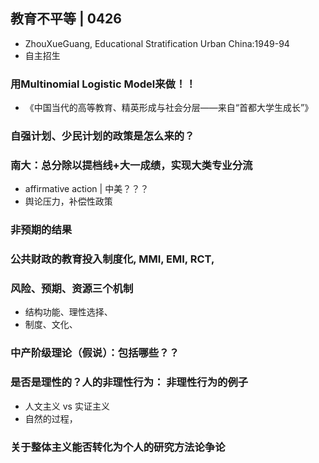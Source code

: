 ## 教育不平等 | 0426

* ZhouXueGuang, Educational Stratification Urban China:1949-94
* 自主招生

### **用Multinomial Logistic Model来做！！**
 * 《中国当代的高等教育、精英形成与社会分层——来自“首都大学生成长”》 


### 自强计划、少民计划的政策是怎么来的？

### 南大：总分除以提档线+大一成绩，实现大类专业分流
* affirmative action | 中美？？？
* 舆论压力，补偿性政策

### 非预期的结果

### 公共财政的教育投入制度化, MMI, EMI, RCT, 

### 风险、预期、资源三个机制
* 结构功能、理性选择、
* 制度、文化、

### **中产阶级理论（假说）：包括哪些？？**

### 是否是理性的？人的非理性行为： 非理性行为的例子 
* 人文主义 vs 实证主义
* 自然的过程，

### 关于整体主义能否转化为个人的研究方法论争论